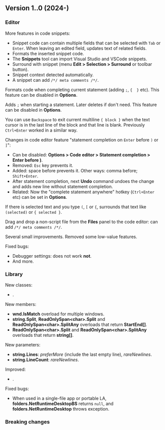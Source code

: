 ## Version 1..0 (2024-)

### Editor
More features in code snippets:
- Snippet code can contain multiple fields that can be selected with `Tab` or `Enter`. When leaving an edited field, updates text of related fields.
- Formats the inserted snippet code.
- The **Snippets** tool can import Visual Studio and VSCode snippets.
- Surround with snippet (menu **Edit > Selection > Surround** or toolbar button).
- Snippet context detected automatically.
- A snippet can add `/*/ meta comments /*/`.

Formats code when completing current statement (adding `;`, `{  }` etc). This feature can be disabled in **Options**.

Adds `;` when starting a statement. Later deletes if don't need. This feature can be disabled in **Options**.

You can use `Backspace` to exit current multiline `{ block }` when the text cursor is in the last line of the block and that line is blank. Previously `Ctrl+Enter` worked in a similar way.

Changes in code editor feature "statement completion on `Enter` before `)` or `]`":
- Can be disabled: **Options > Code editor > Statement completion > Enter before )**.
- Removed: `Esc` key prevents it.
- Added: space before prevents it. Other ways: comma before; `Shift+Enter`.
- After statement completion, next **Undo** command undoes the change and adds new line without statement completion.
- Related: Now the "complete statement anywhere" hotkey (`Ctrl+Enter` etc) can be set in **Options**.

If there is selected text and you type `(`, `[` or `{`, surrounds that text like `(selected)` or `{ selected }`.

Drag and drop a non-script file from the **Files** panel to the code editor: can add `/*/ meta comments /*/`.

Several small improvements. Removed some low-value features.

Fixed bugs:
- Debugger settings: does not work **not**.
- And more.

### Library
New classes:
- .

New members:
- **wnd.IsMatch** overload for multiple windows.
- **string.Split**, **ReadOnlySpan\<char\>.Split** and **ReadOnlySpan\<char\>.SplitAny** overloads that return **StartEnd[]**.
- **ReadOnlySpan\<char\>.Split** and **ReadOnlySpan\<char\>.SplitAny** overloads that return **string[]**.

New parameters:
- **string.Lines**: *preferMore* (include the last empty line), *rareNewlines*.
- **string.LineCount**: *rareNewlines*.

Improved:
- .

Fixed bugs:
- When used in a single-file app or portable LA, **folders.NetRuntimeDesktopBS** returns `null`, and **folders.NetRuntimeDesktop** throws exception.

### Breaking changes

